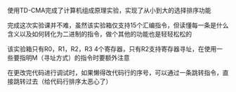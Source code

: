 使用TD-CMA完成了计算机组成原理实验，实现了从小到大的选择排序功能  

完成这次实验课并不难，虽然该实验箱仅支持15个汇编指令，但读懂每一条是什么含义以及如何转化为二进制的指令，做个其他的功能也是轻轻松松的  

该实验箱只有R0，R1，R2，R3 4个寄存器，只有R2支持寄存器寻址，在使用一些要指明M（寻址方式）的指令时要额外注意  

在更改完代码进行调试时，如果懒得改代码行的序号，可以通过一条跳转指令，直接跳转过去（给代码行排序太恶心了）
